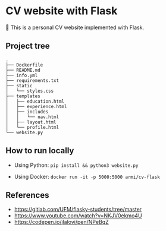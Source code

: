 # CV website with Flask
🔖 This is a personal CV website implemented with Flask.

## Project tree
```
.
├── Dockerfile
├── README.md
├── info.yml
├── requirements.txt
├── static
│   └── styles.css
├── templates
│   ├── education.html
│   ├── experience.html
│   ├── includes
│   │   └── nav.html
│   ├── layout.html
│   └── profile.html
└── website.py
```

## How to run locally
* Using Python:
````pip install && python3 website.py````

* Using Docker:
````docker run -it -p 5000:5000 armi/cv-flask````

## References
* https://gitlab.com/UFM/flasky-students/tree/master
* https://www.youtube.com/watch?v=NKJV0ekmo4U
* https://codepen.io/jlalovi/pen/NPeBqZ